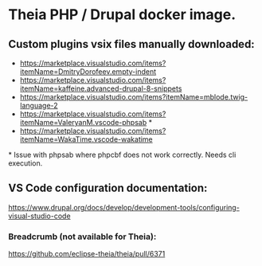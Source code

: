 # Theia PHP / Drupal docker image.

## Custom plugins vsix files manually downloaded:

- https://marketplace.visualstudio.com/items?itemName=DmitryDorofeev.empty-indent
- https://marketplace.visualstudio.com/items?itemName=kaffeine.advanced-drupal-8-snippets
- https://marketplace.visualstudio.com/items?itemName=mblode.twig-language-2
- https://marketplace.visualstudio.com/items?itemName=ValeryanM.vscode-phpsab *
- https://marketplace.visualstudio.com/items?itemName=WakaTime.vscode-wakatime

\* Issue with phpsab where phpcbf does not work correctly. Needs cli execution.


## VS Code configuration documentation:

https://www.drupal.org/docs/develop/development-tools/configuring-visual-studio-code

### Breadcrumb (not available for Theia):

https://github.com/eclipse-theia/theia/pull/6371
